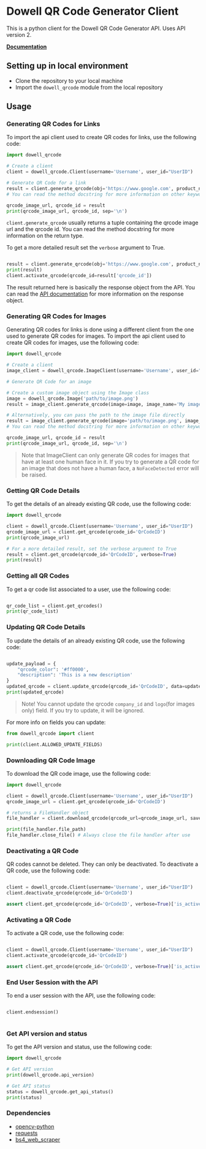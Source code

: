 # Dowell QR Code Generator Client

This is a python client for the Dowell QR Code Generator API. Uses API version 2.

**[Documentation]()**

## Setting up in local environment

* Clone the repository to your local machine
* Import the `dowell_qrcode` module from the local repository

## Usage

### Generating QR Codes for Links

To import the api client used to create QR codes for links, use the following code:

```python
import dowell_qrcode

# Create a client
client = dowell_qrcode.Client(username='Username', user_id="UserID")

# Generate QR Code for a link
result = client.generate_qrcode(obj='https://www.google.com', product_name='Google Link', qrcode_type='Link')
# You can read the method docstring for more information on other keyword arguments you can pass

qrcode_image_url, qrcode_id = result
print(qrcode_image_url, qrcode_id, sep='\n')

```

`client.generate_qrcode` usually returns a tuple containing the qrcode image url and the qrcode id. You can read the method docstring for more information on the return type.

To get a more detailed result set the `verbose` argument to True.

```python

result = client.generate_qrcode(obj='https://www.google.com', product_name='Google Link', qrcode_type='Link', verbose=True)
print(result)
client.activate_qrcode(qrcode_id=result['qrcode_id'])

```

The result returned here is basically the response object from the API. You can read the [API documentation](https://documenter.getpostman.com/view/14306028/2s93mBwyrj) for more information on the response object.


### Generating QR Codes for Images

Generating QR codes for links is done using a different client from the one used to generate QR codes for images. To import the api client used to create QR codes for images, use the following code:

```python
import dowell_qrcode

# Create a client
image_client = dowell_qrcode.ImageClient(username='Username', user_id="UserID")

# Generate QR Code for an image

# Create a custom image object using the Image class
image = dowell_qrcode.Image('path/to/image.png')
result = image_client.generate_qrcode(image=image, image_name='My image')

# Alternatively, you can pass the path to the image file directly
result = image_client.generate_qrcode(image='path/to/image.png', image_name='My image')
# You can read the method docstring for more information on other keyword arguments you can pass

qrcode_image_url, qrcode_id = result
print(qrcode_image_url, qrcode_id, sep='\n')

```

> Note that ImageClient can only generate QR codes for images that have at least one human face in it. If you try to generate a QR code for an image that does not have a human face, a `NoFaceDetected` error will be raised.

### Getting QR Code Details

To get the details of an already existing QR code, use the following code:

```python
import dowell_qrcode

client = dowell_qrcode.Client(username='Username', user_id="UserID")
qrcode_image_url = client.get_qrcode(qrcode_id='QrCodeID')
print(qrcode_image_url)

# For a more detailed result, set the verbose argument to True
result = client.get_qrcode(qrcode_id='QrCodeID', verbose=True)
print(result)

```

### Getting all QR Codes

To get a qr code list associated to a user, use the following code:

```python

qr_code_list = client.get_qrcodes()
print(qr_code_list)

```

### Updating QR Code Details

To update the details of an already existing QR code, use the following code:

```python

update_payload = {
    "qrcode_color": '#ff0000', 
    "description": 'This is a new description'
}
updated_qrcode = client.update_qrcode(qrcode_id='QrCodeID', data=update_payload, verbose=True)
print(updated_qrcode)

```

> Note! You cannot update the qrcode `company_id` and `logo`(for images only) field. If you try to update, it will be ignored.

For more info on fields you can update:

```python
from dowell_qrcode import client

print(client.ALLOWED_UPDATE_FIELDS)

```

### Downloading QR Code Image

To download the QR code image, use the following code:

```python
import dowell_qrcode

client = dowell_qrcode.Client(username='Username', user_id="UserID")
qrcode_image_url = client.get_qrcode(qrcode_id='QrCodeID')

# returns a FileHandler object
file_handler = client.download_qrcode(qrcode_url=qrcode_image_url, save_to='path/to/dir')

print(file_handler.file_path)
file_handler.close_file() # Always close the file handler after use

```

### Deactivating a QR Code

QR codes cannot be deleted. They can only be deactivated. To deactivate a QR code, use the following code:

```python

client = dowell_qrcode.Client(username='Username', user_id="UserID")
client.deactivate_qrcode(qrcode_id='QrCodeID')

assert client.get_qrcode(qrcode_id='QrCodeID', verbose=True)['is_active'] == False

```

### Activating a QR Code

To activate a QR code, use the following code:

```python

client = dowell_qrcode.Client(username='Username', user_id="UserID")
client.activate_qrcode(qrcode_id='QrCodeID')

assert client.get_qrcode(qrcode_id='QrCodeID', verbose=True)['is_active'] == True

```

### End User Session with the API

To end a user session with the API, use the following code:

```python

client.endsession()
    
```

### Get API version and status

To get the API version and status, use the following code:

```python
import dowell_qrcode

# Get API version
print(dowell_qrcode.api_version)

# Get API status
status = dowell_qrcode.get_api_status()
print(status)

```

### Dependencies

* [opencv-python](https://pypi.org/project/opencv-python/)
* [requests](https://pypi.org/project/requests/)
* [bs4_web_scraper](https://pypi.org/project/bs4-web-scraper/)
